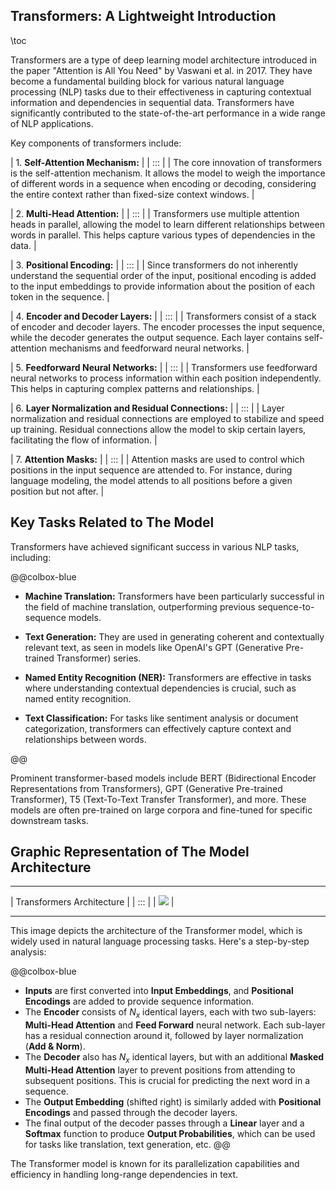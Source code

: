 ## Transformers: A Lightweight Introduction 

\toc

Transformers are a type of deep learning model architecture introduced in the paper "Attention is All You Need" by Vaswani et al. in 2017. They have become a fundamental building block for various natural language processing (NLP) tasks due to their effectiveness in capturing contextual information and dependencies in sequential data. Transformers have significantly contributed to the state-of-the-art performance in a wide range of NLP applications.

Key components of transformers include:

| 1. **Self-Attention Mechanism:** |
| ::: |
| The core innovation of transformers is the self-attention mechanism. It allows the model to weigh the importance of different words in a sequence when encoding or decoding, considering the entire context rather than fixed-size context windows. |

| 2. **Multi-Head Attention:** |
| ::: | 
| Transformers use multiple attention heads in parallel, allowing the model to learn different relationships between words in parallel. This helps capture various types of dependencies in the data. |

| 3. **Positional Encoding:** |
| ::: |
| Since transformers do not inherently understand the sequential order of the input, positional encoding is added to the input embeddings to provide information about the position of each token in the sequence. |

| 4. **Encoder and Decoder Layers:** |
| ::: |
| Transformers consist of a stack of encoder and decoder layers. The encoder processes the input sequence, while the decoder generates the output sequence. Each layer contains self-attention mechanisms and feedforward neural networks. |

| 5. **Feedforward Neural Networks:** |
| ::: | 
| Transformers use feedforward neural networks to process information within each position independently. This helps in capturing complex patterns and relationships. |

| 6. **Layer Normalization and Residual Connections:** |
| ::: |
| Layer normalization and residual connections are employed to stabilize and speed up training. Residual connections allow the model to skip certain layers, facilitating the flow of information. |

| 7. **Attention Masks:** |
| ::: |
| Attention masks are used to control which positions in the input sequence are attended to. For instance, during language modeling, the model attends to all positions before a given position but not after. |

## Key Tasks Related to The Model
Transformers have achieved significant success in various NLP tasks, including:

@@colbox-blue

- **Machine Translation:** Transformers have been particularly successful in the field of machine translation, outperforming previous sequence-to-sequence models.

- **Text Generation:** They are used in generating coherent and contextually relevant text, as seen in models like OpenAI's GPT (Generative Pre-trained Transformer) series.

- **Named Entity Recognition (NER):** Transformers are effective in tasks where understanding contextual dependencies is crucial, such as named entity recognition.

- **Text Classification:** For tasks like sentiment analysis or document categorization, transformers can effectively capture context and relationships between words.

@@

Prominent transformer-based models include BERT (Bidirectional Encoder Representations from Transformers), GPT (Generative Pre-trained Transformer), T5 (Text-To-Text Transfer Transformer), and more. These models are often pre-trained on large corpora and fine-tuned for specific downstream tasks.

## Graphic Representation of The Model Architecture

---

| Transformers Architecture |
| ::: |
| ![](../extras/connectionism/trnsfmr.png) |


---

This image depicts the architecture of the Transformer model, which is widely used in natural language processing tasks. Here's a step-by-step analysis:

@@colbox-blue
- **Inputs** are first converted into **Input Embeddings**, and **Positional Encodings** are added to provide sequence information.
- The **Encoder** consists of $N_x$ identical layers, each with two sub-layers: **Multi-Head Attention** and **Feed Forward** neural network. Each sub-layer has a residual connection around it, followed by layer normalization (**Add & Norm**).
- The **Decoder** also has $N_x$ identical layers, but with an additional **Masked Multi-Head Attention** layer to prevent positions from attending to subsequent positions. This is crucial for predicting the next word in a sequence.
- The **Output Embedding** (shifted right) is similarly added with **Positional Encodings** and passed through the decoder layers.
- The final output of the decoder passes through a **Linear** layer and a **Softmax** function to produce **Output Probabilities**, which can be used for tasks like translation, text generation, etc.
@@

The Transformer model is known for its parallelization capabilities and efficiency in handling long-range dependencies in text.